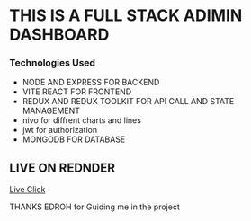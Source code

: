 <h1>THIS IS A FULL STACK ADIMIN DASHBOARD </h1>

<h3>Technologies Used</h3>
<ul>
    <li>NODE AND EXPRESS FOR BACKEND</li>
    <li>VITE REACT FOR FRONTEND</li>
    <li>REDUX AND REDUX TOOLKIT FOR API CALL AND STATE MANAGEMENT </li>
    <li>nivo for diffrent charts and lines</li>
    <li>jwt for authorization</li>
    <li>MONGODB FOR DATABASE</li>
</ul>



## LIVE ON REDNDER ##
<a href="https://admin-frontend-1-hm6i.onrender.com/dashboard">Live Click</a>

<p>THANKS EDROH for Guiding me in the project</p>